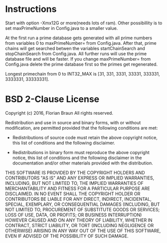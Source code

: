 Instructions
============

Start with option -Xmx12G or more(needs lots of ram). Other possibillity is to set maxPrimeNumber in Config.java to a smaller value.

At the first run a prime database gets generated with all prime numbers from variables 0 to maxPrimeNumber= from Config.java.
After that, prime chains will get searched betwen the variables startChainSearch and stopChainSearch from Config.java.
All further runs will use the prime database file and will be faster. 
If you change maxPrimeNumber= from Config.java delete the prime database first so the primes get regenerated.

Longest primechain from 0 to INT32_MAX is [31, 331, 3331, 33331, 333331, 3333331, 33333331].

BSD 2-Clause License
============

Copyright (c) 2016, Florian Braun
All rights reserved.

Redistribution and use in source and binary forms, with or without
modification, are permitted provided that the following conditions are met:

* Redistributions of source code must retain the above copyright notice, this
  list of conditions and the following disclaimer.

* Redistributions in binary form must reproduce the above copyright notice,
  this list of conditions and the following disclaimer in the documentation
  and/or other materials provided with the distribution.

THIS SOFTWARE IS PROVIDED BY THE COPYRIGHT HOLDERS AND CONTRIBUTORS "AS IS"
AND ANY EXPRESS OR IMPLIED WARRANTIES, INCLUDING, BUT NOT LIMITED TO, THE
IMPLIED WARRANTIES OF MERCHANTABILITY AND FITNESS FOR A PARTICULAR PURPOSE ARE
DISCLAIMED. IN NO EVENT SHALL THE COPYRIGHT HOLDER OR CONTRIBUTORS BE LIABLE
FOR ANY DIRECT, INDIRECT, INCIDENTAL, SPECIAL, EXEMPLARY, OR CONSEQUENTIAL
DAMAGES (INCLUDING, BUT NOT LIMITED TO, PROCUREMENT OF SUBSTITUTE GOODS OR
SERVICES; LOSS OF USE, DATA, OR PROFITS; OR BUSINESS INTERRUPTION) HOWEVER
CAUSED AND ON ANY THEORY OF LIABILITY, WHETHER IN CONTRACT, STRICT LIABILITY,
OR TORT (INCLUDING NEGLIGENCE OR OTHERWISE) ARISING IN ANY WAY OUT OF THE USE
OF THIS SOFTWARE, EVEN IF ADVISED OF THE POSSIBILITY OF SUCH DAMAGE.